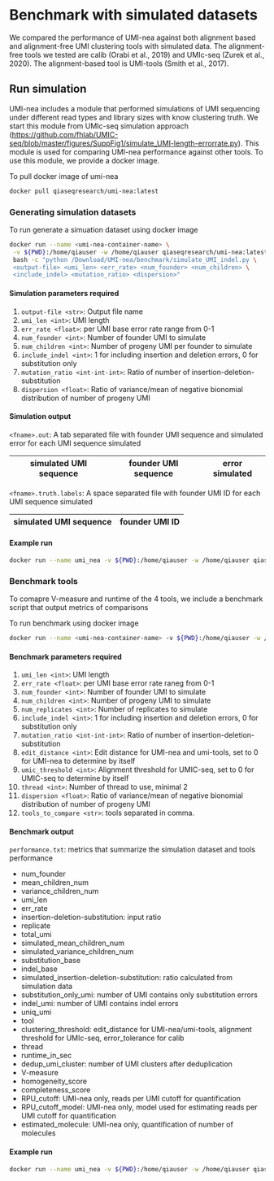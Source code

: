 # Benchmark with simulated datasets

We compared the performance of UMI-nea against both alignment based and alignment-free UMI clustering tools with simulated data. The alignment-free tools we tested are calib (Orabi et al., 2019) and UMIc-seq (Zurek et al., 2020). The alignment-based tool is UMI-tools (Smith et al., 2017). 

## Run simulation

UMI-nea includes a module that performed simulations of UMI sequencing under different read types and library sizes with know clustering truth. We start this module from UMIc-seq simulation approach (https://github.com/fhlab/UMIC-seq/blob/master/figures/SuppFig1/simulate_UMI-length-errorrate.py). This module is used for comparing UMI-nea performance against other tools. To use this module, we provide a docker image.

To pull docker image of umi-nea
```bash
docker pull qiaseqresearch/umi-nea:latest
```

### Generating simulation datasets

To run generate a simuation dataset using docker image
```bash
docker run --name <umi-nea-container-name> \
 -v ${PWD}:/home/qiauser -w /home/qiauser qiaseqresearch/umi-nea:latest \
 bash -c "python /Download/UMI-nea/benchmark/simulate_UMI_indel.py \
 <output-file> <umi_len> <err_rate> <num_founder> <num_children> \
 <include_indel> <mutation_ratio> <dispersion>"
```

#### Simulation parameters required

1. `output-file <str>`: Output file name
2. `umi_len <int>`: UMI length
3. `err_rate <float>`: per UMI base error rate range from 0-1
4. `num_founder <int>`: Number of founder UMI to simulate
5. `num_children <int>`: Number of progeny UMI per founder to simulate
6. `include_indel <int>`: 1 for including insertion and deletion errors, 0 for substitution only
7. `mutation_ratio <int-int-int>`: Ratio of number of insertion-deletion-substitution
8. `dispersion <float>`: Ratio of variance/mean of negative bionomial distribution of number of progeny UMI

#### Simulation output

`<fname>.out`: A tab separated file with founder UMI sequence and simulated error for each UMI sequence simulated

| simulated UMI sequence | founder UMI sequence | error simulated |
|:----------------------:|:--------------------:|:---------------:|

`<fname>.truth.labels`: A space separated file with founder UMI ID for each UMI sequence simulated

| simulated UMI sequence | founder UMI ID |
|:----------------------:|:--------------:|


#### Example run

```bash
docker run --name umi_nea -v ${PWD}:/home/qiauser -w /home/qiauser qiaseqresearch/umi-nea:latest bash -c "python /Download/UMI-nea/benchmark/simulate_UMI_indel.py sim 18 0.005 10000 100 1 1-1-40 2"
```

### Benchmark tools

To comapre V-measure and runtime of the 4 tools, we include a benchmark script that output metrics of comparisons

To run benchmark using docker image
```bash
docker run --name <umi-nea-container-name> -v ${PWD}:/home/qiauser -w /home/qiauser qiaseqresearch/umi-nea:latest bash -c "bash /Download/UMI-nea/benchmark/compare_tools.sh <umi_len> <err_rate> <num_founder> <num_children> <num_replicates> <include_indel> <mutation_ratio> <edit_distance> <umic_threshold> <thread> <dispersion> <tools_to_compare>"
``` 

#### Benchmark parameters required

1. `umi_len <int>`: UMI length
2. `err_rate <float>`: per UMI base error rate raneg from 0-1
3. `num_founder <int>`: Number of founder UMI to simulate
4. `num_children <int>`: Number of progeny UMI to simulate
5. `num_replicates <int>`: Number of replicates to simulate
6. `include_indel <int>`: 1 for including insertion and deletion errors, 0 for substitution only
7. `mutation_ratio <int-int-int>`: Ratio of number of insertion-deletion-substitution
8. `edit_distance <int>`: Edit distance for UMI-nea and umi-tools, set to 0 for UMI-nea to determine by itself
9. `umic_threshold <int>`: Alignment threshold for UMIC-seq, set to 0 for UMIC-seq to determine by itself
10. `thread <int>`: Number of thread to use, minimal 2
11. `dispersion <float>`: Ratio of variance/mean of negative bionomial distribution of number of progeny UMI
12. `tools_to_compare <str>`: tools separated in comma. 

#### Benchmark output

`performance.txt`: metrics that summarize the simulation dataset and tools performance
* num_founder
* mean_children_num
* variance_children_num
* umi_len
* err_rate
* insertion-deletion-substitution: input ratio
* replicate
* total_umi
* simulated_mean_children_num
* simulated_variance_children_num
* substitution_base
* indel_base
* simulated_insertion-deletion-substitution: ratio calculated from simulation data
* substitution_only_umi: number of UMI contains only substitution errors
* indel_umi: number of UMI contains indel errors
* uniq_umi
* tool
* clustering_threshold: edit_distance for UMI-nea/umi-tools, alignment threshold for UMIc-seq, error_tolerance for calib
* thread
* runtime_in_sec
* dedup_umi_cluster: number of UMI clusters after deduplication
* V-measure
* homogeneity_score
* completeness_score
* RPU_cutoff: UMI-nea only, reads per UMI cutoff for quantification
* RPU_cutoff_model: UMI-nea only, model used for estimating reads per UMI cutoff for quantification
* estimated_molecule: UMI-nea only, quantification of number of molecules

#### Example run

```bash
docker run --name umi_nea -v ${PWD}:/home/qiauser -w /home/qiauser qiaseqresearch/umi-nea:latest bash -c "bash /Download/UMI-nea/benchmark/compare_tools.sh 18 0.005 10000 100 3 1 1-1-40 0 0 48 2 UMI-nea,umi-tools,UMIC-seq,calib"
```

